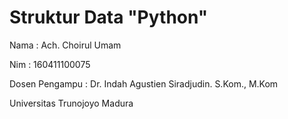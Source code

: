# Struktur Data "Python"

Nama		  	 	    : Ach. Choirul Umam

Nim						  : 160411100075

Dosen Pengampu	: Dr. Indah Agustien Siradjudin. S.Kom., M.Kom

Universitas Trunojoyo Madura

    
